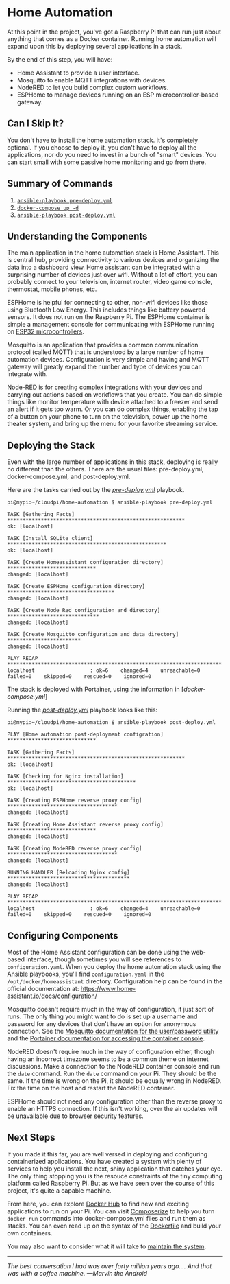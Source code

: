# Home Automation
At this point in the project, you've got a Raspberry Pi that can run just about anything that comes as a Docker container. Running home automation will expand upon this by deploying several applications in a stack.

By the end of this step, you will have:
* Home Assistant to provide a user interface.
* Mosquitto to enable MQTT integrations with devices.
* NodeRED to let you build complex custom workflows.
* ESPHome to manage devices running on an ESP microcontroller-based gateway.

## Can I Skip It?
You don't have to install the home automation stack. It's completely optional. If you choose to deploy it, you don't have to deploy all the applications, nor do you need to invest in a bunch of "smart" devices. You can start small with some passive home monitoring and go from there.

## Summary of Commands
1. [`ansible-playbook pre-deploy.yml`](https://github.com/DavesCodeMusings/CloudPi/tree/main/home-automation/pre-deploy.yml)
2. [`docker-compose up -d`](https://github.com/DavesCodeMusings/CloudPi/blob/main/home-automation/docker-compose.yml)
3. [`ansible-playbook post-deploy.yml`](https://github.com/DavesCodeMusings/CloudPi/blob/main/home-automation/post-deploy.yml)

## Understanding the Components
The main application in the home automation stack is Home Assistant. This is central hub, providing connectivity to various devices and organizing the data into a dashboard view. Home assistant can be integrated with a surprising number of devices just over wifi. Without a lot of effort, you can probably connect to your television, internet router, video game console, thermostat, mobile phones, etc.

ESPHome is helpful for connecting to other, non-wifi devices like those using Bluetooth Low Energy. This includes things like battery powered sensors. It does not run on the Raspberry Pi. The ESPHome container is simple a management console for communicating with ESPHome running on [ESP32 microcontrollers](https://en.wikipedia.org/wiki/ESP32).

Mosquitto is an application that provides a common communication protocol (called MQTT) that is understood by a large number of home automation devices. Configuration is very simple and having and MQTT gateway will greatly expand the number and type of devices you can integrate with.

Node-RED is for creating complex integrations with your devices and carrying out actions based on workflows that you create. You can do simple things like monitor temperature with device attached to a freezer and send an alert if it gets too warm. Or you can do complex things, enabling the tap of a button on your phone to turn on the television, power up the home theater system, and bring up the menu for your favorite streaming service.

## Deploying the Stack
Even with the large number of applications in this stack, deploying is really no different than the others. There are the usual files: pre-deploy.yml, docker-compose.yml, and post-deploy.yml.

Here are the tasks carried out by the [_pre-deploy.yml_](https://github.com/DavesCodeMusings/CloudPi/tree/main/home-automation/pre-deploy.yml) playbook.

```
pi@mypi:~/cloudpi/home-automation $ ansible-playbook pre-deploy.yml

TASK [Gathering Facts] **********************************************************
ok: [localhost]

TASK [Install SQLite client] ****************************************************
ok: [localhost]

TASK [Create Homeassistant configuration directory] *****************************
changed: [localhost]

TASK [Create ESPHome configuration directory] ***********************************
changed: [localhost]

TASK [Create Node Red configuration and directory] ******************************
changed: [localhost]

TASK [Create Mosquitto configuration and data directory] ************************
changed: [localhost]

PLAY RECAP **********************************************************************
localhost                  : ok=6    changed=4    unreachable=0    failed=0    skipped=0    rescued=0    ignored=0
```

The stack is deployed with Portainer, using the information in [_docker-compose.yml_]

Running the [_post-deploy.yml_](https://github.com/DavesCodeMusings/CloudPi/blob/main/home-automation/post-deploy.yml) playbook looks like this:

```
pi@mypi:~/cloudpi/home-automation $ ansible-playbook post-deploy.yml

PLAY [Home automation post-deployment configration] *****************************

TASK [Gathering Facts] **********************************************************
ok: [localhost]

TASK [Checking for Nginx installation] ******************************************
ok: [localhost]

TASK [Creating ESPHome reverse proxy config] ************************************
changed: [localhost]

TASK [Creating Home Assistant reverse proxy config] *****************************
changed: [localhost]

TASK [Creating NodeRED reverse proxy config] ************************************
changed: [localhost]

RUNNING HANDLER [Reloading Nginx config] ****************************************
changed: [localhost]

PLAY RECAP **********************************************************************
localhost                  : ok=6    changed=4    unreachable=0    failed=0    skipped=0    rescued=0    ignored=0
```

## Configuring Components
Most of the Home Assistant configuration can be done using the web-based interface, though sometimes you will see references to `configuration.yaml`. When you deploy the home automation stack using the Ansible playbooks, you'll find `configuration.yaml` in the `/opt/docker/homeassistant` directory. Configuration help can be found in the official documentation at: https://www.home-assistant.io/docs/configuration/

Mosquitto doesn't require much in the way of configuration, it just sort of runs. The only thing you might want to do is set up a username and password for any devices that don't have an option for anonymous connection. See the [Mosquitto documentation for the user/password utility](https://mosquitto.org/man/mosquitto_passwd-1.html) and the [Portainer documentation for accessing the container console](https://docs.portainer.io/v/ce-2.9/user/docker/containers/console).

NodeRED doesn't require much in the way of configuration either, though having an incorrect timezone seems to be a common theme on internet discussions. Make a connection to the NodeRED container console and run the `date` command. Run the `date` command on your Pi. They should be the same. If the time is wrong on the Pi, it should be equally wrong in NodeRED. Fix the time on the host and restart the NodeRED container.

ESPHome should not need any configuration other than the reverse proxy to enable an HTTPS connection. If this isn't working, over the air updates will be unavailable due to browser security features.

## Next Steps
If you made it this far, you are well versed in deploying and configuring containerized applications. You have created a system with plenty of services to help you install the next, shiny application that catches your eye. The only thing stopping you is the resouce constraints of the tiny computing platform called Raspberry Pi. But as we have seen over the course of this project, it's quite a capable machine.

From here, you can explore [Docker Hub](https://hub.docker.com/) to find new and exciting applications to run on your Pi. You can visit [Composerize](https://www.composerize.com/) to help you turn `docker run` commands into docker-compose.yml files and run them as stacks. You can even read up on the syntax of the [Dockerfile](https://docs.docker.com/engine/reference/builder/) and build your own containers.

You may also want to consider what it will take to [maintain the system](maintain-system.md).

___

_The best conversation I had was over forty million years ago…. And that was with a coffee machine. &mdash;Marvin the Android_
